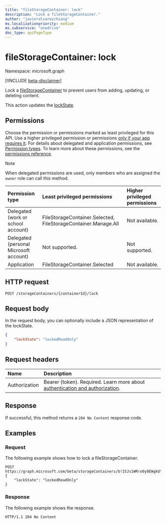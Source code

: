 ```yaml
---
title: "fileStorageContainer: lock"
description: "Lock a fileStorageContainer."
author: "javieralvarezchiang"
ms.localizationpriority: medium
ms.subservice: "onedrive"
doc_type: apiPageType
---
```


# fileStorageContainer: lock

Namespace: microsoft.graph

[!INCLUDE [beta-disclaimer](../../includes/beta-disclaimer.md)]

Lock a [fileStorageContainer](../resources/filestoragecontainer.md) to prevent users from adding, updating, or deleting content.

This action updates the [lockState](../resources/enums.md#sitelockstate-values).

## Permissions

Choose the permission or permissions marked as least privileged for this API. Use a higher privileged permission or permissions [only if your app requires it](/graph/permissions-overview#best-practices-for-using-microsoft-graph-permissions). For details about delegated and application permissions, see [Permission types](/graph/permissions-overview#permission-types). To learn more about these permissions, see the [permissions reference](/graph/permissions-reference).

> [!NOTE]
> When delegated permissions are used, only members who are assigned the `owner` role can call this method.

|Permission type|Least privileged permissions|Higher privileged permissions|
|:---|:---|:---|
|Delegated (work or school account)|FileStorageContainer.Selected, FileStorageContainer.Manage.All|Not available.|
|Delegated (personal Microsoft account)|Not supported.|Not supported.|
|Application|FileStorageContainer.Selected|Not available.|

## HTTP request

``` http
POST /storageContainers/{containerId}/lock
```

## Request body
In the request body, you can optionally include a JSON representation of the lockState.

```json
{
    "lockState": "lockedReadOnly"
}
```

## Request headers
|Name|Description|
|:---|:---|
|Authorization|Bearer {token}. Required. Learn more about [authentication and authorization](/graph/auth/auth-concepts).|

## Response

If successful, this method returns a `204 No Content` response code.

## Examples

### Request
The following example shows how to lock a fileStorageContainer.

``` http
POST https://graph.microsoft.com/beta/storageContainers/b!ISJs1WRro0y0EWgkUYcktDa0mE8zSlFEqFzqRn70Zwp1CEtDEBZgQICPkRbil_5Z/lock
{
    "lockState": "lockedReadOnly"
}
```

### Response
The following example shows the response.

``` http
HTTP/1.1 204 No Content
```

